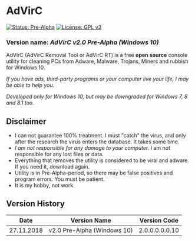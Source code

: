 # AdVirC

[![Status: Pre-Alpha](https://img.shields.io/badge/Status-Pre--Alpha-black.svg?style=for-the-badge)](#)
[![License: GPL v3](https://img.shields.io/badge/License-GPL%20v3-black.svg?style=for-the-badge)](https://www.gnu.org/licenses/gpl-3.0)

<!--
[![Status: Alpha](https://img.shields.io/badge/Status-Alpha-red.svg?style=for-the-badge)](#)
[![Status: Beta](https://img.shields.io/badge/Status-Beta-orange.svg?style=for-the-badge)](#)
[![Status: Pre-Release](https://img.shields.io/badge/Status-Pre--Release-yellow.svg?style=for-the-badge)](#)
[![Status: Release](https://img.shields.io/badge/Status-Release-green.svg?style=for-the-badge)](#)

[![Latest Release](https://img.shields.io/badge/Latest-Release-blue.svg?style=for-the-badge)](https://github.com/MikronT/AdVirC/releases/latest)
-->

### Version name: *AdVirC v2.0 Pre-Alpha (Windows 10)*

AdVirC (AdVirC Removal Tool or AdVirC RT) is a free **open source** console utility for cleaning PCs from Adware, Malware, Trojans, Miners and rubbish for Windows 10.

*If you have ads, third-party programs or your computer live your life, I may be able to help you.*

*Developed only for Windows 10, but may be downgraded for Windows 7, 8 and 8.1 too.*



## Disclaimer
- I can not guarantee 100% treatment. I must "catch" the virus, and only after the research the virus enters the database. It takes some time.
- *I am not responsible for any damage to your computer.* I am not responsible for any lost files or data.
- Everything that removes the utility is considered to be viral and adware. If you need it, download again.
- Utility is in Pre-Alpha-period, so there may be false positives and program errors. You must be patient.
- It is my hobby, not work.



## Version History
| Date       | Version Name                | Version Code   |
|------------|-----------------------------|----------------|
| 27.11.2018 | v2.0 Pre-Alpha (Windows 10) | 2.0.0.0.0.0.10 |

<!--
AdVirC v2.0 Alpha 1           2.0.0.1.1.0.10
AdVirC v2.0 Alpha 2           2.0.0.1.2.0.10
AdVirC v2.0 Beta 1            2.0.0.2.1.0.10
AdVirC v2.0 Pre-Release 1     2.0.0.3.1.0.10
AdVirC v2.0 Release           2.0.0.4.0.0.10
AdVirC v2.1 Release           2.1.0.4.0.0.10
-->